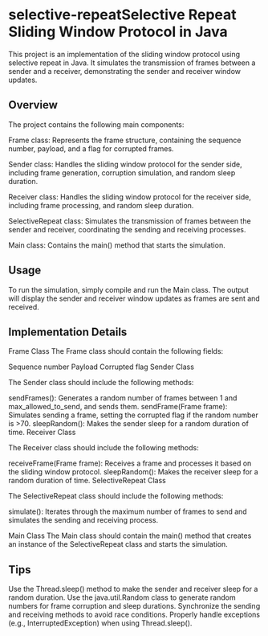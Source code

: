 # selective-repeatSelective Repeat Sliding Window Protocol in Java

This project is an implementation of the sliding window protocol using selective repeat in Java. It simulates the transmission of frames between a sender and a receiver, demonstrating the sender and receiver window updates.

## Overview
The project contains the following main components:

Frame class: Represents the frame structure, containing the sequence number, payload, and a flag for corrupted frames.

Sender class: Handles the sliding window protocol for the sender side, including frame generation, corruption simulation, and random sleep duration.

Receiver class: Handles the sliding window protocol for the receiver side, including frame processing, and random sleep duration.

SelectiveRepeat class: Simulates the transmission of frames between the sender and receiver, coordinating the sending and receiving processes.

Main class: Contains the main() method that starts the simulation.

## Usage
To run the simulation, simply compile and run the Main class. The output will display the sender and receiver window updates as frames are sent and received.

## Implementation Details

Frame Class The Frame class should contain the following fields:

Sequence number
Payload
Corrupted flag
Sender Class

The Sender class should include the following methods:

sendFrames(): Generates a random number of frames between 1 and max_allowed_to_send, and sends them.
sendFrame(Frame frame): Simulates sending a frame, setting the corrupted flag if the random number is >70.
sleepRandom(): Makes the sender sleep for a random duration of time.
Receiver Class

The Receiver class should include the following methods:

receiveFrame(Frame frame): Receives a frame and processes it based on the sliding window protocol.
sleepRandom(): Makes the receiver sleep for a random duration of time.
SelectiveRepeat Class

The SelectiveRepeat class should include the following methods:

simulate(): Iterates through the maximum number of frames to send and simulates the sending and receiving process.

Main Class
The Main class should contain the main() method that creates an instance of the SelectiveRepeat class and starts the simulation.

## Tips
Use the Thread.sleep() method to make the sender and receiver sleep for a random duration.
Use the java.util.Random class to generate random numbers for frame corruption and sleep durations.
Synchronize the sending and receiving methods to avoid race conditions.
Properly handle exceptions (e.g., InterruptedException) when using Thread.sleep().
